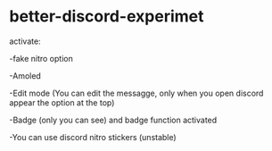 # better-discord-experimet

activate: 

-fake nitro option

-Amoled

-Edit mode (You can edit the messagge, only when you open discord appear the option at the top)

-Badge (only you can see) and badge function activated

-You can use discord nitro stickers (unstable)

